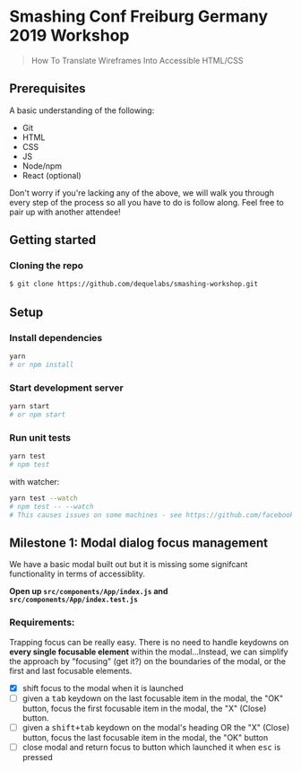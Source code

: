 # Smashing Conf Freiburg Germany 2019 Workshop

> How To Translate Wireframes Into Accessible HTML/CSS

## Prerequisites

A basic understanding of the following:

- Git
- HTML
- CSS
- JS
- Node/npm
- React (optional)

Don't worry if you're lacking any of the above, we will walk you through every step of the process so all you have to do is follow along. Feel free to pair up with another attendee!

## Getting started

### Cloning the repo

```sh
$ git clone https://github.com/dequelabs/smashing-workshop.git
```

## Setup

### Install dependencies

```sh
yarn
# or npm install
```

### Start development server

```sh
yarn start
# or npm start
```

### Run unit tests

```sh
yarn test
# npm test
```

with watcher:

```sh
yarn test --watch
# npm test -- --watch
# This causes issues on some machines - see https://github.com/facebook/create-react-app/issues/4540#issuecomment-393268543 for potential easy fix
```

## Milestone 1: Modal dialog focus management

We have a basic modal built out but it is missing some signifcant functionality in terms of accessiblity.

**Open up `src/components/App/index.js` and `src/components/App/index.test.js`**

### Requirements:

Trapping focus can be really easy. There is no need to handle keydowns on **every single focusable element** within the modal...Instead, we can simplify the approach by "focusing" (get it?) on the boundaries of the modal, or the first and last focusable elements.

- [x] shift focus to the modal when it is launched
- [ ] given a <kbd>tab</kbd> keydown on the last focusable item in the modal, the "OK" button, focus the first focusable item in the modal, the "X" (Close) button.
- [ ] given a <kbd>shift+tab</kbd> keydown on the modal's heading OR the "X" (Close) button, focus the last focusable item in the modal, the "OK" button
- [ ] close modal and return focus to button which launched it when <kbd>esc</kbd> is pressed
